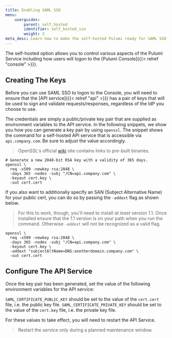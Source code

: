 ```yaml
---
title: Enabling SAML SSO
menu:
    userguides:
        parent: self_hosted
        identifier: self_hosted_sso
        weight: 3
meta_desc: Learn how to make the self-hosted Pulumi ready for SAML SSO with any IdP. Self-hosting is available as part of the Enterprise Edition.
---
```


The self-hosted option allows you to control various aspects of the Pulumi Service including how users will logon to the [Pulumi Console]({{< relref "console" >}}).

## Creating The Keys

Before you can use SAML SSO to logon to the Console, you will need to ensure that the [API service]({{< relref "api" >}}) has a pair of keys that will be used to sign
and validate requests/responses, regardless of the IdP you choose to use.

The credentials are simply a public/private key pair that are supplied as environment variables to the API service.
In the following snippets, we show you how you can generate a key pair by using `openssl`.
The snippet shows the command for a self-hosted API service that is accessible via `api.company.com`.
Be sure to adjust the value accordingly.

> OpenSSL's official [wiki](https://wiki.openssl.org/index.php/Binaries) site contains links to pre-built binaries.

```
# Generate a new 2048-bit RSA key with a validity of 365 days.
openssl \
  req -x509 -newkey rsa:2048 \
  -days 365 -nodes -subj "/CN=api.company.com" \
  -keyout cert.key \
  -out cert.cert
```

If you also want to additionally specify an SAN (Subject Alternative Name) for your public cert, you can do so by passing the `-addext` flag as shown below.

> For this to work, though, you'll need to install _at least_ version 1.1. Once installed ensure that the 1.1 version is on your path when you run the command.
> Otherwise `-addext` will not be recognized as a valid flag.

```
openssl \
  req -x509 -newkey rsa:2048 \
  -days 365 -nodes -subj "/CN=api.company.com" \
  -keyout cert.key \
  -addext "subjectAltName=DNS:anotherdomain.company.com" \
  -out cert.cert
```

## Configure The API Service

Once the key pair has been generated, set the value of the following environment variables for the API service:

`SAML_CERTIFICATE_PUBLIC_KEY` should be set to the value of the `cert.cert` file, i.e. the public key file.
`SAML_CERTIFICATE_PRIVATE_KEY` should be set to the value of the `cert.key` file, i.e. the private key file.

For these values to take effect, you will need to restart the API Service.

> Restart the service only during a planned maintenance window.
